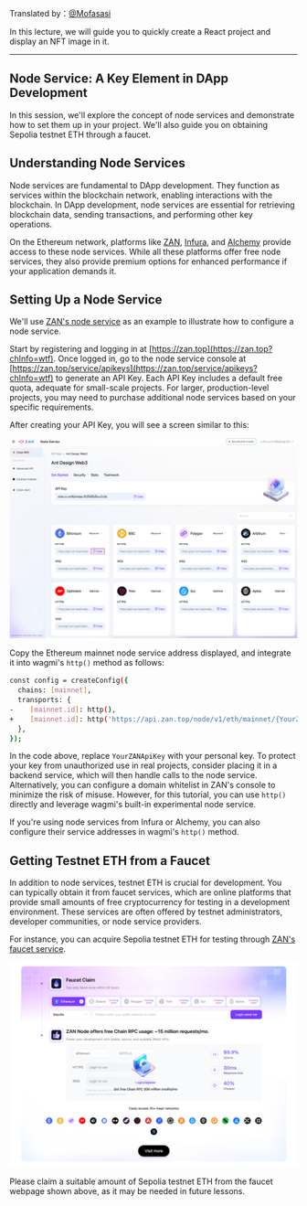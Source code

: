 Translated by：[@Mofasasi](https://x.com/mofasasi)

In this lecture, we will guide you to quickly create a React project and display an NFT image in it.

---

## Node Service: A Key Element in DApp Development

In this session, we'll explore the concept of node services and demonstrate how to set them up in your project. We'll also guide you on obtaining Sepolia testnet ETH through a faucet.

## Understanding Node Services

Node services are fundamental to DApp development. They function as services within the blockchain network, enabling interactions with the blockchain. In DApp development, node services are essential for retrieving blockchain data, sending transactions, and performing other key operations.

On the Ethereum network, platforms like [ZAN](https://zan.top?chInfo=wtf), [Infura](https://infura.io/), and [Alchemy](https://www.alchemy.com/) provide access to these node services. While all these platforms offer free node services, they also provide premium options for enhanced performance if your application demands it.

## Setting Up a Node Service

We'll use [ZAN's node service](https://zan.top/home/node-service?chInfo=wtf) as an example to illustrate how to configure a node service.

Start by registering and logging in at [https://zan.top](https://zan.top?chInfo=wtf). Once logged in, go to the node service console at [https://zan.top/service/apikeys](https://zan.top/service/apikeys?chInfo=wtf) to generate an API Key. Each API Key includes a default free quota, adequate for small-scale projects. For larger, production-level projects, you may need to purchase additional node services based on your specific requirements.

After creating your API Key, you will see a screen similar to this:

![](./img/zan-service.png)

Copy the Ethereum mainnet node service address displayed, and integrate it into wagmi's `http()` method as follows:

```bash
const config = createConfig({
  chains: [mainnet],
  transports: {
-    [mainnet.id]: http(),
+    [mainnet.id]: http('https://api.zan.top/node/v1/eth/mainnet/{YourZANApiKey}'),
  },
});
```

In the code above, replace `YourZANApiKey` with your personal key. To protect your key from unauthorized use in real projects, consider placing it in a backend service, which will then handle calls to the node service. Alternatively, you can configure a domain whitelist in ZAN's console to minimize the risk of misuse. However, for this tutorial, you can use `http()` directly and leverage wagmi's built-in experimental node service.

If you're using node services from Infura or Alchemy, you can also configure their service addresses in wagmi's `http()` method.

## Getting Testnet ETH from a Faucet

In addition to node services, testnet ETH is crucial for development. You can typically obtain it from faucet services, which are online platforms that provide small amounts of free cryptocurrency for testing in a development environment. These services are often offered by testnet administrators, developer communities, or node service providers.

For instance, you can acquire Sepolia testnet ETH for testing through [ZAN's faucet service](https://zan.top/faucet?chInfo=wtf).

![faucet](./img/faucet.png)

Please claim a suitable amount of Sepolia testnet ETH from the faucet webpage shown above, as it may be needed in future lessons.
